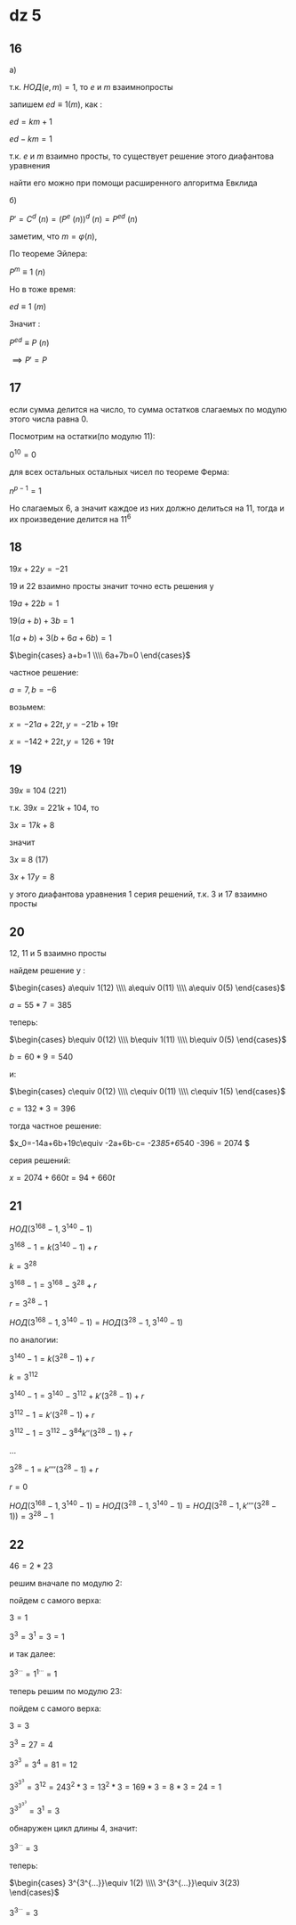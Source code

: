 <script type="text/javascript"
  src="https://cdnjs.cloudflare.com/ajax/libs/mathjax/2.7.0/MathJax.js?config=TeX-AMS_CHTML">
</script>
<script type="text/x-mathjax-config">
  MathJax.Hub.Config({
    tex2jax: {
      inlineMath: [['$','$'], ['\\(','\\)']],
      processEscapes: true},
      jax: ["input/TeX","input/MathML","input/AsciiMath","output/CommonHTML"],
      extensions: ["tex2jax.js","mml2jax.js","asciimath2jax.js","MathMenu.js","MathZoom.js","AssistiveMML.js", "[Contrib]/a11y/accessibility-menu.js"],
      TeX: {
      extensions: ["AMSmath.js","AMSsymbols.js","noErrors.js","noUndefined.js"],
      equationNumbers: {
      autoNumber: "AMS"
      }
    }
  });
</script>


# dz 5

## 16

a)

т.к. $НОД(e,m)=1$, то $e$ и $m$ взаимнопросты

запишем $ed\equiv 1(m)$, как :

$ed = km+1$

$ed-km=1$

т.к. $e$ и $m$ взаимно просты, то существует решение этого диафантова уравнения

найти его можно при помощи расширенного алгоритма Eвклида

б)

$P' = C^d \ (n) = (P^e  \ (n))^d  \ (n) = P^{ed} \ (n)$


заметим, что $m =\varphi(n)$,

По теореме Эйлера:

$P^m\equiv 1\ (n)$

Но в тоже время:

$ed\equiv 1\ (m)$

Значит :

$P^{ed}\equiv P\ (n)$

$\implies P'=P$

## 17

если сумма делится на число, то сумма остатков слагаемых по модулю этого числа равна 0.

Посмотрим на остатки(по модулю 11):

$0^{10} = 0$

для всех остальных остальных чисел по теореме Ферма:

$n^{p-1}=1$

Но слагаемых 6, а значит каждое из них должно делиться на $11$, тогда и их произведение делится на $11^6$

## 18

$19x+22y = -21$

$19$ и $22$ взаимно просты значит точно есть решения у

$19a+22b =1$

$19(a+b)+3b=1$

$1(a+b) + 3(b +6a+6b)=1$

$\begin{cases}
a+b=1 \\\\
6a+7b=0
\end{cases}$

частное решение: 

$a=7, b=-6$

возьмем:

$x=-21a + 22t ,y=-21b + 19t$

$x=-142+22t, y=126+19t$

## 19

$39x\equiv 104\ (221)$

т.к. $39x = 221k+104$, то

$3x=17k+8$

значит 

$3x\equiv 8\ (17)$

$3x+17y=8$

у этого диафантова уравнения 1 серия решений, т.к. 3 и 17 взаимно просты

## 20

$12$, $11$ и $5$ взаимно просты

найдем решение у :

$\begin{cases}
a\equiv 1(12) \\\\
a\equiv 0(11) \\\\
a\equiv 0(5)
\end{cases}$

$a = 55* 7=385$

теперь: 

$\begin{cases}
b\equiv 0(12) \\\\
b\equiv 1(11) \\\\
b\equiv 0(5)
\end{cases}$

$b = 60*9=540$

и:

$\begin{cases}
c\equiv 0(12) \\\\
c\equiv 0(11) \\\\
c\equiv 1(5)
\end{cases}$

$c = 132*3=396$

тогда частное решение:

$x_0=-14a+6b+19c\equiv
-2a+6b-c= -2*385+6*540 -396 = 2074 $

серия решений:

$x=2074+660t=94+660t$

## 21

$НОД(3^{168}-1,3^{140}-1)$

$3^{168}-1 = k(3^{140}-1)+r$

$k=3^{28}$

$3^{168} -1 = 3^{168} - 3^{28} +r$

$r=3^{28}-1$



$НОД(3^{168}-1,3^{140}-1)= НОД(3^{28}-1,3^{140}-1)$

по аналогии: 

$3^{140}-1 = k(3^{28}-1)+r$

$k=3^{112}$

$3^{140} -1 = 3^{140} - 3^{112} + k'(3^{28}-1) +r$

$3^{112}-1 = k'(3^{28}-1)+r$

$3^{112}-1 =3^{112} - 3^{84} k''(3^{28}-1)+r$

$\dots$

$3^{28}-1 = k''''(3^{28}-1)+r$

$r=0$

$НОД(3^{168}-1,3^{140}-1)= НОД(3^{28}-1,3^{140}-1) =
НОД(3^{28}-1,k''''(3^{28}-1))= 3^{28}-1$

## 22
$46 = 2*23$

решим вначале по модулю 2:


пойдем с самого верха:

$3=1$

$3^3=3^1= 3=1$


и так далее:

$3^{3^{...}}=1^{1^{...}}=1$

теперь решим по модулю 23:

пойдем с самого верха:

$3=3$

$3^3=27=4$

$3^{3^3}=3^4=81 = 12$

$3^{3^{3^3}}=3^{12} = 243^2*3 = 13^2*3 = 169*3= 8*3 =24 =1$

$3^{3^{3^{3^3}}}=3^1=3$


обнаружен цикл длины 4, значит:

$3^{3^{...}}=3$

теперь:

$\begin{cases}
3^{3^{...}}\equiv 1(2) \\\\
3^{3^{...}}\equiv 3(23)
\end{cases}$

$3^{3^{...}}=3$
